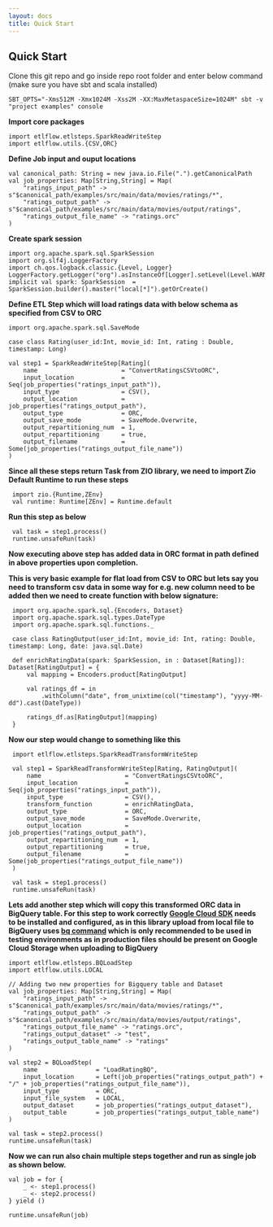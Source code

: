 ```yaml
---
layout: docs
title: Quick Start
---
```


## Quick Start

Clone this git repo and go inside repo root folder and enter below command (make sure you have sbt and scala installed)

    SBT_OPTS="-Xms512M -Xmx1024M -Xss2M -XX:MaxMetaspaceSize=1024M" sbt -v "project examples" console

**Import core packages**

    import etlflow.etlsteps.SparkReadWriteStep
    import etlflow.utils.{CSV,ORC}
    
**Define Job input and ouput locations**

    val canonical_path: String = new java.io.File(".").getCanonicalPath
    val job_properties: Map[String,String] = Map(
        "ratings_input_path" -> s"$canonical_path/examples/src/main/data/movies/ratings/*",
        "ratings_output_path" -> s"$canonical_path/examples/src/main/data/movies/output/ratings",
        "ratings_output_file_name" -> "ratings.orc"
    )

**Create spark session**   
   
    import org.apache.spark.sql.SparkSession
    import org.slf4j.LoggerFactory
    import ch.qos.logback.classic.{Level, Logger}
    LoggerFactory.getLogger("org").asInstanceOf[Logger].setLevel(Level.WARN)
    implicit val spark: SparkSession  = SparkSession.builder().master("local[*]").getOrCreate()

**Define ETL Step which will load ratings data with below schema as specified from CSV to ORC**          
          
    import org.apache.spark.sql.SaveMode
    
    case class Rating(user_id:Int, movie_id: Int, rating : Double, timestamp: Long)
    
    val step1 = SparkReadWriteStep[Rating](
        name                       = "ConvertRatingsCSVtoORC",
        input_location             = Seq(job_properties("ratings_input_path")),
        input_type                 = CSV(),
        output_location            = job_properties("ratings_output_path"),
        output_type                = ORC,
        output_save_mode           = SaveMode.Overwrite,
        output_repartitioning_num  = 1,
        output_repartitioning      = true,
        output_filename            = Some(job_properties("ratings_output_file_name"))
    )
     
**Since all these steps return Task from ZIO library, we need to import Zio Default Runtime to run these steps**
     
     import zio.{Runtime,ZEnv}
     val runtime: Runtime[ZEnv] = Runtime.default
          
**Run this step as below**

     val task = step1.process()
     runtime.unsafeRun(task)
       
**Now executing above step has added data in ORC format in path defined in above properties upon completion.** 

**This is very basic example for flat load from CSV to ORC but lets say you need to transform csv data in some way for e.g. new column need to be added then we need to create function with below signature:**
        
     import org.apache.spark.sql.{Encoders, Dataset}
     import org.apache.spark.sql.types.DateType
     import org.apache.spark.sql.functions._
     
     case class RatingOutput(user_id:Int, movie_id: Int, rating: Double, timestamp: Long, date: java.sql.Date)
     
     def enrichRatingData(spark: SparkSession, in : Dataset[Rating]): Dataset[RatingOutput] = {
         val mapping = Encoders.product[RatingOutput]
     
         val ratings_df = in
             .withColumn("date", from_unixtime(col("timestamp"), "yyyy-MM-dd").cast(DateType))
         
         ratings_df.as[RatingOutput](mapping)
     }
       
**Now our step would change to something like this**
     
     import etlflow.etlsteps.SparkReadTransformWriteStep
     
     val step1 = SparkReadTransformWriteStep[Rating, RatingOutput](
         name                       = "ConvertRatingsCSVtoORC",
         input_location             = Seq(job_properties("ratings_input_path")),
         input_type                 = CSV(),
         transform_function         = enrichRatingData,
         output_type                = ORC,
         output_save_mode           = SaveMode.Overwrite,
         output_location            = job_properties("ratings_output_path"),
         output_repartitioning_num  = 1,
         output_repartitioning      = true,
         output_filename            = Some(job_properties("ratings_output_file_name"))
     )
     
     val task = step1.process()
     runtime.unsafeRun(task)
       
**Lets add another step which will copy this transformed ORC data in BigQuery table. 
For this step to work correctly [Google Cloud SDK](https://cloud.google.com/sdk/install) needs to be installed and configured, 
as in this library upload from local file to BigQuery uses [bq command](https://cloud.google.com/bigquery/docs/bq-command-line-tool) which is only recommended to be used in testing environments as in production files should be present on Google Cloud Storage when uploading to BigQuery**

    import etlflow.etlsteps.BQLoadStep
    import etlflow.utils.LOCAL
    
    // Adding two new properties for Bigquery table and Dataset
    val job_properties: Map[String,String] = Map(
        "ratings_input_path" -> s"$canonical_path/examples/src/main/data/movies/ratings/*",
        "ratings_output_path" -> s"$canonical_path/examples/src/main/data/movies/output/ratings",
        "ratings_output_file_name" -> "ratings.orc",
        "ratings_output_dataset" -> "test",
        "ratings_output_table_name" -> "ratings"
    )
    
    val step2 = BQLoadStep(
        name                = "LoadRatingBQ",
        input_location      = Left(job_properties("ratings_output_path") + "/" + job_properties("ratings_output_file_name")),
        input_type          = ORC,
        input_file_system   = LOCAL,
        output_dataset      = job_properties("ratings_output_dataset"),
        output_table        = job_properties("ratings_output_table_name")
    )
    
    val task = step2.process()
    runtime.unsafeRun(task)

**Now we can run also chain multiple steps together and run as single job as shown below.**

    val job = for {
        _ <- step1.process()
        _ <- step2.process()
    } yield ()
    
    runtime.unsafeRun(job)



